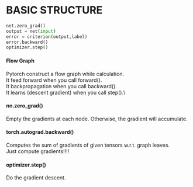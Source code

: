 # BASIC STRUCTURE

```python
net.zero_grad()
output = net(input)
error = criterion(output,label)
error.backward()
optimizer.step()
```
#### Flow Graph
Pytorch construct a flow graph while calculation.\
It feed forward when you call forward().\
It backpropagation when you call backward().\
It learns (descent gradient) when you call step().\

#### nn.zero_grad()
Empty the gradients at each node. Otherwise, the gradient will accumulate.

#### torch.autograd.backward()
Computes the sum of gradients of given tensors w.r.t. graph leaves.\
Just compute gradients!!!!

#### optimizer.step()
Do the gradient descent.

